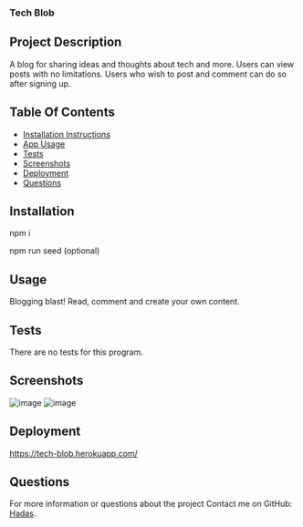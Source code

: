 ### Tech Blob

## Project Description

A blog for sharing ideas and thoughts about tech and more.
Users can view posts with no limitations.
Users who wish to post and comment can do so after signing up.

## Table Of Contents

- [Installation Instructions](#installation)
- [App Usage](#usage)
- [Tests](#tests)
- [Screenshots](#screenshots)
- [Deployment](#deployment)
- [Questions](#questions)

## Installation

npm i

npm run seed (optional)

## Usage
Blogging blast! Read, comment and create your own content. 

## Tests

There are no tests for this program.

## Screenshots
![image](https://user-images.githubusercontent.com/80355222/161120675-5d710857-5340-45f6-a3c0-d043f2d09779.png)
![image](https://user-images.githubusercontent.com/80355222/161120927-64d0e2b1-4e97-4398-9eb1-0ee7a983a823.png)


## Deployment
https://tech-blob.herokuapp.com/

## Questions

For more information or questions about the project
Contact me on GitHub: [Hadas](https://github.com/hadasss/).
